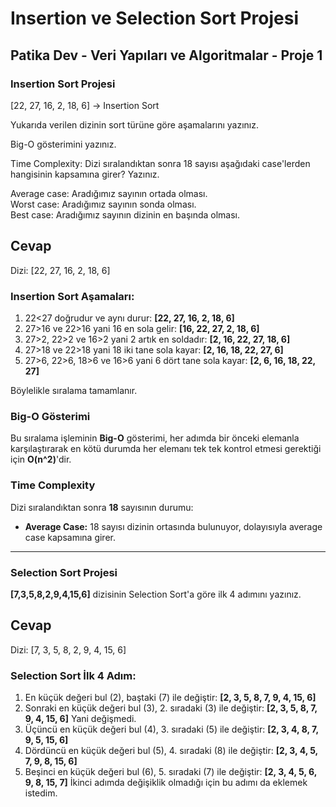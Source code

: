# Insertion ve Selection Sort Projesi

## Patika Dev - Veri Yapıları ve Algoritmalar - Proje 1

### Insertion Sort Projesi

[22, 27, 16, 2, 18, 6] -> Insertion Sort

Yukarıda verilen dizinin sort türüne göre aşamalarını yazınız.

Big-O gösterimini yazınız.

Time Complexity: Dizi sıralandıktan sonra 18 sayısı aşağıdaki case'lerden hangisinin kapsamına girer? Yazınız.

Average case: Aradığımız sayının ortada olması. <br/>
Worst case: Aradığımız sayının sonda olması. <br/>
Best case: Aradığımız sayının dizinin en başında olması.

## Cevap

Dizi: [22, 27, 16, 2, 18, 6]

### Insertion Sort Aşamaları:
1. 22<27 doğrudur ve aynı durur: **[22, 27, 16, 2, 18, 6]**
2. 27>16 ve 22>16 yani 16 en sola gelir: **[16, 22, 27, 2, 18, 6]**
3. 27>2, 22>2 ve 16>2 yani 2 artık en soldadır: **[2, 16, 22, 27, 18, 6]**
4. 27>18 ve 22>18 yani 18 iki tane sola kayar: **[2, 16, 18, 22, 27, 6]**
5. 27>6, 22>6, 18>6 ve 16>6 yani 6 dört tane sola kayar: **[2, 6, 16, 18, 22, 27]**

Böylelikle sıralama tamamlanır.

### Big-O Gösterimi
Bu sıralama işleminin **Big-O** gösterimi, her adımda bir önceki elemanla karşılaştırarak en kötü durumda her elemanı tek tek kontrol etmesi gerektiği için **O(n^2)**'dir.

### Time Complexity
Dizi sıralandıktan sonra **18** sayısının durumu:
- **Average Case:** 18 sayısı dizinin ortasında bulunuyor, dolayısıyla average case kapsamına girer.

---

### Selection Sort Projesi

**[7,3,5,8,2,9,4,15,6]** dizisinin Selection Sort'a göre ilk 4 adımını yazınız.

## Cevap

Dizi: [7, 3, 5, 8, 2, 9, 4, 15, 6]

### Selection Sort İlk 4 Adım:
1. En küçük değeri bul (2), baştaki (7) ile değiştir: **[2, 3, 5, 8, 7, 9, 4, 15, 6]**
2. Sonraki en küçük değeri bul (3), 2. sıradaki (3) ile değiştir: **[2, 3, 5, 8, 7, 9, 4, 15, 6]** Yani değişmedi.
3. Üçüncü en küçük değeri bul (4), 3. sıradaki (5) ile değiştir: **[2, 3, 4, 8, 7, 9, 5, 15, 6]**
4. Dördüncü en küçük değeri bul (5), 4. sıradaki (8) ile değiştir: **[2, 3, 4, 5, 7, 9, 8, 15, 6]**
5. Beşinci en küçük değeri bul (6), 5. sıradaki (7) ile değiştir: **[2, 3, 4, 5, 6, 9, 8, 15, 7]** İkinci adımda değişiklik olmadığı için bu adımı da eklemek istedim.
